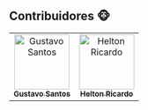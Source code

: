 ## Contribuidores 🐵
 
<table>
  <tr>
    <td align="center">
        <a href="https://github.com/gsantosdev">
            <img src="https://avatars.githubusercontent.com/u/31597729?v=4" width="100px;" alt="Gustavo Santos"/><br />
            <sub><b>Gustavo Santos</b></sub>
        </a><br />
    </td>
    <td align="center">
        <a href="https://github.com/heltonricardo">
            <img src="https://avatars.githubusercontent.com/u/50843386?v=4" width="100px;" alt="Helton Ricardo"/><br />
            <sub><b>Helton Ricardo</b></sub>
        </a><br />
    </td>
  </tr>
</table>
